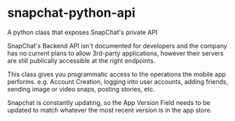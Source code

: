 # snapchat-python-api
A python class that exposes SnapChat's private API

SnapChat's Backend API isn't documented for developers and the company has no current plans to allow 3rd-party applications, 
however their servers are still publically accessible at the right endpoints.

This class gives you programmatic access to the operations the mobile app performs.
e.g. Account Creation, logging into user accounts, adding friends, sending image or video snaps, posting stories, etc.

Snapchat is constantly updating, so the App Version Field needs to be updated to match whatever the most recent version is
in the app store.
